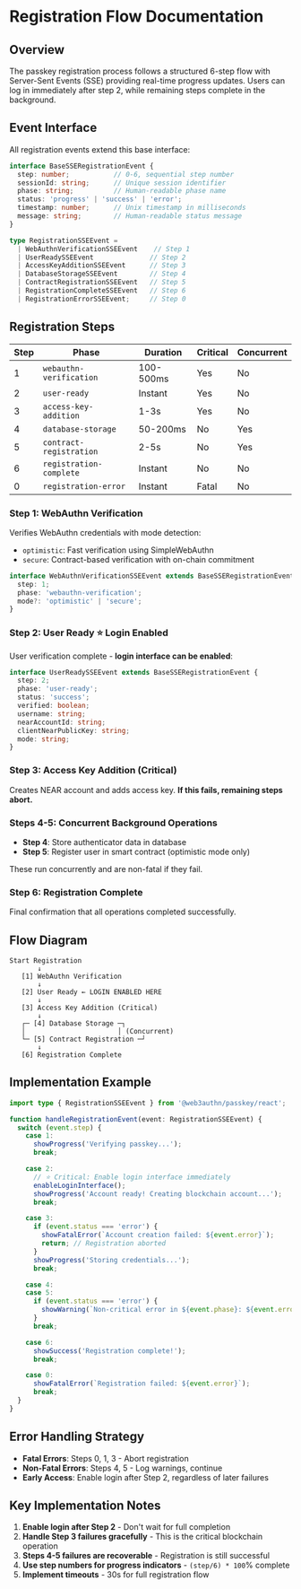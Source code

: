 # Registration Flow Documentation

## Overview

The passkey registration process follows a structured 6-step flow with Server-Sent Events (SSE) providing real-time progress updates. Users can log in immediately after step 2, while remaining steps complete in the background.

## Event Interface

All registration events extend this base interface:

```typescript
interface BaseSSERegistrationEvent {
  step: number;           // 0-6, sequential step number
  sessionId: string;      // Unique session identifier
  phase: string;          // Human-readable phase name
  status: 'progress' | 'success' | 'error';
  timestamp: number;      // Unix timestamp in milliseconds
  message: string;        // Human-readable status message
}

type RegistrationSSEEvent =
  | WebAuthnVerificationSSEEvent    // Step 1
  | UserReadySSEEvent              // Step 2
  | AccessKeyAdditionSSEEvent      // Step 3
  | DatabaseStorageSSEEvent        // Step 4
  | ContractRegistrationSSEEvent   // Step 5
  | RegistrationCompleteSSEEvent   // Step 6
  | RegistrationErrorSSEEvent;     // Step 0
```

## Registration Steps

| Step | Phase | Duration | Critical | Concurrent |
|------|-------|----------|----------|------------|
| 1 | `webauthn-verification` | 100-500ms | Yes | No |
| 2 | `user-ready` | Instant | Yes | No |
| 3 | `access-key-addition` | 1-3s | Yes | No |
| 4 | `database-storage` | 50-200ms | No | Yes |
| 5 | `contract-registration` | 2-5s | No | Yes |
| 6 | `registration-complete` | Instant | No | No |
| 0 | `registration-error` | Instant | Fatal | No |

### Step 1: WebAuthn Verification
Verifies WebAuthn credentials with mode detection:
- `optimistic`: Fast verification using SimpleWebAuthn
- `secure`: Contract-based verification with on-chain commitment

```typescript
interface WebAuthnVerificationSSEEvent extends BaseSSERegistrationEvent {
  step: 1;
  phase: 'webauthn-verification';
  mode?: 'optimistic' | 'secure';
}
```

### Step 2: User Ready ⭐ Login Enabled
User verification complete - **login interface can be enabled**:

```typescript
interface UserReadySSEEvent extends BaseSSERegistrationEvent {
  step: 2;
  phase: 'user-ready';
  status: 'success';
  verified: boolean;
  username: string;
  nearAccountId: string;
  clientNearPublicKey: string;
  mode: string;
}
```

### Step 3: Access Key Addition (Critical)
Creates NEAR account and adds access key. **If this fails, remaining steps abort.**

### Steps 4-5: Concurrent Background Operations
- **Step 4**: Store authenticator data in database
- **Step 5**: Register user in smart contract (optimistic mode only)

These run concurrently and are non-fatal if they fail.

### Step 6: Registration Complete
Final confirmation that all operations completed successfully.

## Flow Diagram

```
Start Registration
       ↓
   [1] WebAuthn Verification
       ↓
   [2] User Ready ← LOGIN ENABLED HERE
       ↓
   [3] Access Key Addition (Critical)
       ↓
   ┌─ [4] Database Storage ─┐
   │                       │ (Concurrent)
   └─ [5] Contract Registration ─┘
       ↓
   [6] Registration Complete
```

## Implementation Example

```typescript
import type { RegistrationSSEEvent } from '@web3authn/passkey/react';

function handleRegistrationEvent(event: RegistrationSSEEvent) {
  switch (event.step) {
    case 1:
      showProgress('Verifying passkey...');
      break;

    case 2:
      // ⭐ Critical: Enable login interface immediately
      enableLoginInterface();
      showProgress('Account ready! Creating blockchain account...');
      break;

    case 3:
      if (event.status === 'error') {
        showFatalError(`Account creation failed: ${event.error}`);
        return; // Registration aborted
      }
      showProgress('Storing credentials...');
      break;

    case 4:
    case 5:
      if (event.status === 'error') {
        showWarning(`Non-critical error in ${event.phase}: ${event.error}`);
      }
      break;

    case 6:
      showSuccess('Registration complete!');
      break;

    case 0:
      showFatalError(`Registration failed: ${event.error}`);
      break;
  }
}
```

## Error Handling Strategy

- **Fatal Errors**: Steps 0, 1, 3 - Abort registration
- **Non-Fatal Errors**: Steps 4, 5 - Log warnings, continue
- **Early Access**: Enable login after Step 2, regardless of later failures

## Key Implementation Notes

1. **Enable login after Step 2** - Don't wait for full completion
2. **Handle Step 3 failures gracefully** - This is the critical blockchain operation
3. **Steps 4-5 failures are recoverable** - Registration is still successful
4. **Use step numbers for progress indicators** - `(step/6) * 100`% complete
5. **Implement timeouts** - 30s for full registration flow